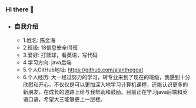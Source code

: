 ### Hi there 👋

<!--
**alanthegoat/alanthegoat** is a ✨ _special_ ✨ repository because its `README.md` (this file) appears on your GitHub profile.

Here are some ideas to get you started:

- 🔭 I’m currently working on ...
- 🌱 I’m currently learning ...
- 👯 I’m looking to collaborate on ...
- 🤔 I’m looking for help with ...
- 💬 Ask me about ...
- 📫 How to reach me: ...
- 😄 Pronouns: ...
- ⚡ Fun fact: ...
-->
- ### 自我介绍
  - 1.姓名: 陈金海
  - 2.班级: 18信息安全(1)班
  - 3.爱好: 打篮球，看英语，写代码
  - 4.学习方向: java后端
  - 5.个人GitHub地址: <https://github.com/alanthegoat>
  - 6.个人经历: 大一经过努力的学习，转专业来到了现在的班级，我感到十分欣慰和开心，不仅仅是可以更加深入地学习计算机课程，还能认识更多的新朋友，在成长的道路上给与我帮助和鼓励。目前正在学习java后端和英语口语，希望大三能够更上一层楼。
